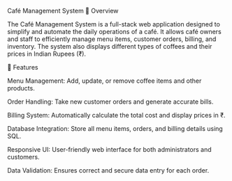 Café Management System
📖 Overview

The Café Management System is a full-stack web application designed to simplify and automate the daily operations of a café.
It allows café owners and staff to efficiently manage menu items, customer orders, billing, and inventory.
The system also displays different types of coffees and their prices in Indian Rupees (₹).

🚀 Features

Menu Management: Add, update, or remove coffee items and other products.

Order Handling: Take new customer orders and generate accurate bills.

Billing System: Automatically calculate the total cost and display prices in ₹.

Database Integration: Store all menu items, orders, and billing details using SQL.

Responsive UI: User-friendly web interface for both administrators and customers.

Data Validation: Ensures correct and secure data entry for each order.
